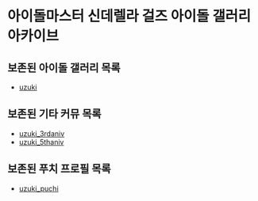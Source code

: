 # 아이돌마스터 신데렐라 걸즈 아이돌 갤러리 아카이브

## 보존된 아이돌 갤러리 목록
* [uzuki](idols/uzuki)

## 보존된 기타 커뮤 목록
* [uzuki_3rdaniv](etc/commu/uzuki_3rdaniv)
* [uzuki_5thaniv](etc/commu/uzuki_5thaniv)

## 보존된 푸치 프로필 목록
* [uzuki_puchi](etc/puchi/uzuki_puchi)
